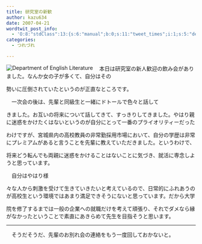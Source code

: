 ```yaml
---
title: 研究室の新歓
author: kazu634
date: 2007-04-21
wordtwit_post_info:
  - 'O:8:"stdClass":13:{s:6:"manual";b:0;s:11:"tweet_times";i:1;s:5:"delay";i:0;s:7:"enabled";i:1;s:10:"separation";s:2:"60";s:7:"version";s:3:"3.7";s:14:"tweet_template";b:0;s:6:"status";i:2;s:6:"result";a:0:{}s:13:"tweet_counter";i:2;s:13:"tweet_log_ids";a:1:{i:0;i:2903;}s:9:"hash_tags";a:0:{}s:8:"accounts";a:1:{i:0;s:7:"kazu634";}}'
categories:
  - つれづれ

---
```

<div class="section">
<p>
<a href="http://charles.sal.tohoku.ac.jp/" onclick="__gaTracker('send', 'event', 'outbound-article', 'http://charles.sal.tohoku.ac.jp/', '');" target="_blank"><img align="left" alt="Department of English Literature" src="http://img.simpleapi.net/small/http://charles.sal.tohoku.ac.jp/" border="0" /></a>
</p>
  
<p>
    　本日は研究室の新人歓迎の飲み会がありました。なんか女の子が多くて、自分はその
</p>
  
<p>
    勢いに圧倒されていたというのが正直なところです。
</p>
  
<p>
    　一次会の後は、先輩と同級生と一緒にドトールで色々と話して
</p>
  
<p>
    きました。お互いの将来について話してきて、すっきりしてきました。やはり親に迷惑をかけたくはないというのが自分にとって一番のプライオリティーだった
</p>
  
<p>
    わけですが、宮城県内の高校教員の非常勤採用市場において、自分の学歴は非常にプレミアムがあると言うことを先輩に教えていただきました。というわけで、
</p>
  
<p>
    将来どう転んでも両親に迷惑をかけることはないことに気づき、就活に専念しようと思っています。
</p>
  
<p>
    　自分はやはり様
</p>
  
<p>
    々な人から刺激を受けて生きていきたいと考えているので、日常的にふれあうのが高校生という環境ではあまり満足できそうにないと思っています。だから大学
</p>
  
<p>
    院を修了するまでは一般の企業への就職だけを考えて頑張り、それでダメなら縁がなかったということで素直にあきらめて先生を目指そうと思います。
</p>
  
<hr />
  
<p>
    　そうだそうだ、先輩のお別れ会の連絡をもう一度回しておかないと。
</p>
</div>
